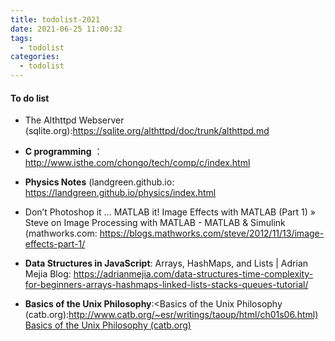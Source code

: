 ```yaml
---
title: todolist-2021
date: 2021-06-25 11:00:32
tags: 
  - todolist
categories:
  - todolist
---
```


#### To do list

*  The Althttpd Webserver (sqlite.org):<https://sqlite.org/althttpd/doc/trunk/althttpd.md>

* **C programming** ：<http://www.isthe.com/chongo/tech/comp/c/index.html>

* **Physics Notes** (landgreen.github.io: <https://landgreen.github.io/physics/index.html>

* Don’t Photoshop it … MATLAB it! Image Effects with MATLAB (Part 1) » Steve on Image Processing with MATLAB - MATLAB & Simulink (mathworks.com: <https://blogs.mathworks.com/steve/2012/11/13/image-effects-part-1/>

* **Data Structures in JavaScript**: Arrays, HashMaps, and Lists | Adrian Mejia Blog: <https://adrianmejia.com/data-structures-time-complexity-for-beginners-arrays-hashmaps-linked-lists-stacks-queues-tutorial/>

* **Basics of the Unix Philosophy**:<Basics of the Unix Philosophy (catb.org):<http://www.catb.org/~esr/writings/taoup/html/ch01s06.html)>
[Basics of the Unix Philosophy (catb.org)](http://www.catb.org/~esr/writings/taoup/html/ch01s06.html)

